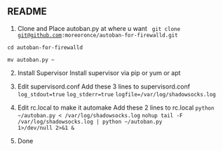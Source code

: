 ## README

1. Clone and Place autoban.py at where u want
<code> git clone git@github.com:moreoronce/autoban-for-firewalld.git </code>

<code>cd autoban-for-firewalld </code>

<code>mv autoban.py ~</code>

2. Install Supervisor
Install supervisor via pip or yum or apt

3. Edit supervisord.conf
Add these 3 lines to supervisord.conf
<code>log_stdout=true</code>
<code>log_stderr=true</code>
<code>logfile=/var/log/shadowsocks.log</code>

4. Edit rc.local to make it automake
Add these 2 lines to rc.local
<code>python ~/autoban.py < /var/log/shadowsocks.log</code>
<code>nohup tail -F /var/log/shadowsocks.log | python ~/autoban.py 1>/dev/null 2>&1 &</code>

5. Done